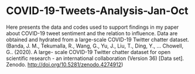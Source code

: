# COVID-19-Tweets-Analysis-Jan-Oct

Here presents the data and codes used to support findings in my paper about COVID-19 tweet sentiment and the relation to influence. Data are obtained and hydrated from a large-scale COVID-19 Twitter chatter dataset. (Banda, J. M., Tekumalla, R., Wang, G., Yu, J., Liu, T., Ding, Y., … Chowell, G.. (2020). A large-	scale COVID-19 Twitter chatter dataset for open scientific research - an international 	collaboration (Version 36) [Data set]. Zenodo. http://doi.org/10.5281/zenodo.4274912)
